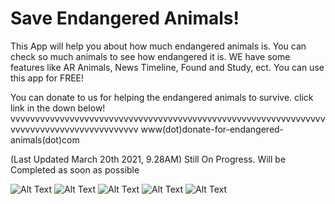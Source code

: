 # Save Endangered Animals!

This App will help you about how much endangered animals is. You can check so much animals to see how endangered it is. WE have some features like AR Animals, News Timeline, Found and Study, ect. You can use this app for FREE!

You can donate to us for helping the endangered animals to survive. click link in the down below!
vvvvvvvvvvvvvvvvvvvvvvvvvvvvvvvvvvvvvvvvvvvvvvvvvvvvvvvvvvvvvvvvvvvvvvvvvvvvvvvvvvvvvvvvvv
www(dot)donate-for-endangered-animals(dot)com

(Last Updated March 20th 2021, 9.28AM)
Still On Progress. Will be Completed as soon as possible



![Alt Text](https://github.com/lethanaxeger/Fragment_ViewMModel/blob/master/Pictures/splashscreen_1.jpeg)
![Alt Text](https://github.com/lethanaxeger/Fragment_ViewMModel/blob/master/Pictures/splashscreen_2.jpeg)
![Alt Text](https://github.com/lethanaxeger/Fragment_ViewMModel/blob/master/Pictures/splashscreen_3.jpeg)
![Alt Text](https://github.com/lethanaxeger/Fragment_ViewMModel/blob/master/Pictures/fragment_1.jpeg)
![Alt Text](https://github.com/lethanaxeger/Fragment_ViewMModel/blob/master/Pictures/fragment_2.jpeg)
